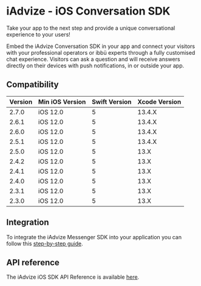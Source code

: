 # iAdvize - iOS Conversation SDK

Take your app to the next step and provide a unique conversational experience to your users!

Embed the iAdvize Conversation SDK in your app and connect your visitors with your professional operators or ibbü experts through a fully customised chat experience. Visitors can ask a question and will receive answers directly on their devices with push notifications, in or outside your app.

## Compatibility

| Version | Min iOS Version | Swift Version | Xcode Version |
| ------- | ------------------- | -------------- | -------------- |
| 2.7.0   | iOS 12.0             | 5        | 13.4.X      |
| 2.6.1   | iOS 12.0             | 5        | 13.4.X      |
| 2.6.0   | iOS 12.0             | 5        | 13.4.X      |
| 2.5.1   | iOS 12.0             | 5        | 13.4.X      |
| 2.5.0   | iOS 12.0             | 5        | 13.X        |
| 2.4.2   | iOS 12.0             | 5        | 13.X        |
| 2.4.1   | iOS 12.0             | 5        | 13.X        |
| 2.4.0   | iOS 12.0             | 5        | 13.X        |
| 2.3.1   | iOS 12.0             | 5        | 13.X        |
| 2.3.0   | iOS 12.0             | 5        | 13.X        |

## Integration

To integrate the iAdvize Messenger SDK into your application you can follow this [step-by-step guide](https://developers.iadvize.com/documentation/mobile-sdk).

## API reference

The iAdvize iOS SDK API Reference is available [here](https://iadvize.github.io/iadvize-ios-sdk/).
